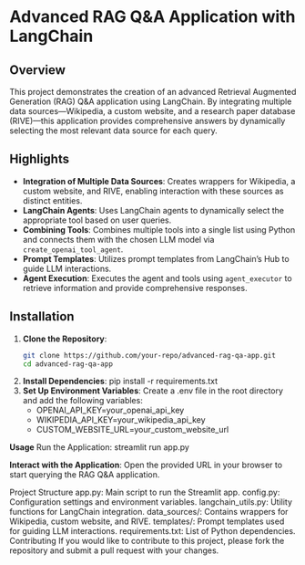 # Advanced RAG Q&A Application with LangChain

## Overview

This project demonstrates the creation of an advanced Retrieval Augmented Generation (RAG) Q&A application using LangChain. By integrating multiple data sources—Wikipedia, a custom website, and a research paper database (RIVE)—this application provides comprehensive answers by dynamically selecting the most relevant data source for each query.

## Highlights

- **Integration of Multiple Data Sources**: Creates wrappers for Wikipedia, a custom website, and RIVE, enabling interaction with these sources as distinct entities.
- **LangChain Agents**: Uses LangChain agents to dynamically select the appropriate tool based on user queries.
- **Combining Tools**: Combines multiple tools into a single list using Python and connects them with the chosen LLM model via `create_openai_tool_agent`.
- **Prompt Templates**: Utilizes prompt templates from LangChain’s Hub to guide LLM interactions.
- **Agent Execution**: Executes the agent and tools using `agent_executor` to retrieve information and provide comprehensive responses.

## Installation

1. **Clone the Repository**:
   ```bash
   git clone https://github.com/your-repo/advanced-rag-qa-app.git
   cd advanced-rag-qa-app
2. **Install Dependencies**:
   pip install -r requirements.txt
3. **Set Up Environment Variables**:
  Create a .env file in the root directory and add the following variables:
   - OPENAI_API_KEY=your_openai_api_key
   - WIKIPEDIA_API_KEY=your_wikipedia_api_key
   - CUSTOM_WEBSITE_URL=your_custom_website_url

**Usage**
Run the Application:
streamlit run app.py

**Interact with the Application**:
Open the provided URL in your browser to start querying the RAG Q&A application.

Project Structure
app.py: Main script to run the Streamlit app.
config.py: Configuration settings and environment variables.
langchain_utils.py: Utility functions for LangChain integration.
data_sources/: Contains wrappers for Wikipedia, custom website, and RIVE.
templates/: Prompt templates used for guiding LLM interactions.
requirements.txt: List of Python dependencies.
Contributing
If you would like to contribute to this project, please fork the repository and submit a pull request with your changes.

